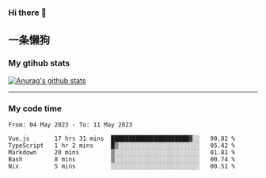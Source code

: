 ### Hi there 👋

## 一条懒狗
<!--
**kiss-me-quickly/kiss-me-quickly** is a ✨ _special_ ✨ repository because its `README.md` (this file) appears on your GitHub profile.

Here are some ideas to get you started:

- 🔭 I’m currently working on ...
- 🌱 I’m currently learning ...
- 👯 I’m looking to collaborate on ...
- 🤔 I’m looking for help with ...
- 💬 Ask me about ...
- 📫 How to reach me: ...
- 😄 Pronouns: ...
- ⚡ Fun fact: ...
-->


### My gtihub stats

[![Anurag's github stats](https://github-readme-stats.vercel.app/api?username=kiss-me-quickly)](https://github.com/anuraghazra/github-readme-stats)

***

### My code time

<!--START_SECTION:waka-->

```text
From: 04 May 2023 - To: 11 May 2023

Vue.js       17 hrs 31 mins  ██████████████████████▓░░   90.82 %
TypeScript   1 hr 2 mins     █▒░░░░░░░░░░░░░░░░░░░░░░░   05.42 %
Markdown     20 mins         ▒░░░░░░░░░░░░░░░░░░░░░░░░   01.81 %
Bash         8 mins          ▒░░░░░░░░░░░░░░░░░░░░░░░░   00.74 %
Nix          5 mins          ░░░░░░░░░░░░░░░░░░░░░░░░░   00.51 %
```

<!--END_SECTION:waka-->
